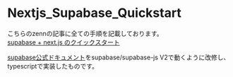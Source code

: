 # Nextjs_Supabase_Quickstart

こちらのzennの記事に全ての手順を記載しております。  
[supabase + next.js のクイックスタート](https://zenn.dev/dragonarrow/articles/7ee574bfc92f20)


[supabase公式ドキュメント](https://www.supabase.jp/docs/guides/with-nextjs)をsupabase/supabase-js V2で動くように改修し、typescriptで実装したものです。
